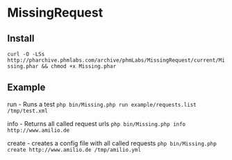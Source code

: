 # MissingRequest

## Install
```curl -O -LSs http://pharchive.phmlabs.com/archive/phmLabs/MissingRequest/current/Missing.phar && chmod +x Missing.phar```


## Example

run - Runs a test
```php bin/Missing.php run example/requests.list /tmp/test.xml```

info - Returns all called request urls
```php bin/Missing.php info http://www.amilio.de```

create - creates a config file with all called requests
```php bin/Missing.php create http://www.amilio.de /tmp/amilio.yml```